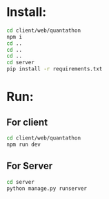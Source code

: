 # Install:
```bash
cd client/web/quantathon
npm i
cd ..
cd ..
cd ..
cd server
pip install -r requirements.txt
```

# Run:

## For client
```bash
cd client/web/quantathon
npm run dev
```

## For Server 
```bash
cd server
python manage.py runserver
```

